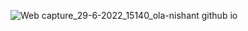 ![Web capture_29-6-2022_15140_ola-nishant github io](https://user-images.githubusercontent.com/108128949/193322960-303b1cc7-b782-4a1d-9330-af3f92da2d23.jpeg)

